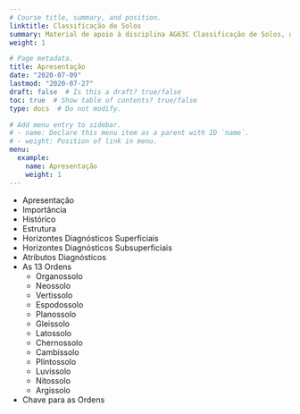 ```yaml
---
# Course title, summary, and position.
linktitle: Classificação de Solos
summary: Material de apoio à disciplina AG63C Classificação de Solos, do curso de bacharelado em Agronomia da Universidade Tecnológica Federal do Paraná, câmpus Santa Helena.
weight: 1

# Page metadata.
title: Apresentação
date: "2020-07-09"
lastmod: "2020-07-27"
draft: false  # Is this a draft? true/false
toc: true  # Show table of contents? true/false
type: docs  # Do not modify.

# Add menu entry to sidebar.
# - name: Declare this menu item as a parent with ID `name`.
# - weight: Position of link in menu.
menu:
  example:
    name: Apresentação
    weight: 1
---
```


* Apresentação
* Importância
* Histórico
* Estrutura
* Horizontes Diagnósticos Superficiais
* Horizontes Diagnósticos Subsuperficiais
* Atributos Diagnósticos
* As 13 Ordens
    + Organossolo
    + Neossolo
    + Vertissolo
    + Espodossolo
    + Planossolo
    + Gleissolo
    + Latossolo
    + Chernossolo
    + Cambissolo
    + Plintossolo
    + Luvissolo
    + Nitossolo
    + Argissolo
* Chave para as Ordens